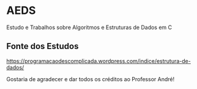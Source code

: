 # AEDS
Estudo e Trabalhos sobre Algoritmos e Estruturas de Dados em C

## Fonte dos Estudos
https://programacaodescomplicada.wordpress.com/indice/estrutura-de-dados/

Gostaria de agradecer e dar todos os créditos ao Professor André!
